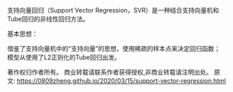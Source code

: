 

<!--
 * @version:
 * @Author:  StevenJokess https://github.com/StevenJokess
 * @Date: 2020-11-17 20:56:50
 * @LastEditors:  StevenJokess https://github.com/StevenJokess
 * @LastEditTime: 2020-11-17 20:57:13
 * @Description:
 * @TODO::
 * @Reference:
-->
支持向量回归（Support Vector Regression，SVR）是一种结合支持向量机和Tube回归的非线性回归方法。

基本思想：

借鉴了支持向量机中的“支持向量”的思想，使用稀疏的样本点来决定回归函数；
模型从使用了L2正则化的Tube回归出发。

著作权归作者所有。
商业转载请联系作者获得授权,非商业转载请注明出处。
原文: https://0809zheng.github.io/2020/03/15/support-vector-regression.html
